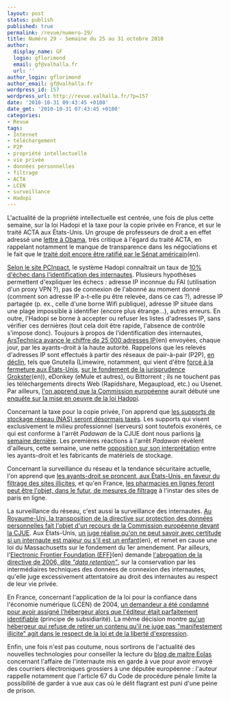 ```yaml
---
layout: post
status: publish
published: true
permalink: /revue/numero-29/
title: Numéro 29 - Semaine du 25 au 31 octobre 2010
author:
  display_name: GF
  login: gflorimond
  email: gf@valhalla.fr
  url: ''
author_login: gflorimond
author_email: gf@valhalla.fr
wordpress_id: 157
wordpress_url: http://revue.valhalla.fr/?p=157
date: '2010-10-31 09:43:45 +0100'
date_gmt: '2010-10-31 07:43:45 +0100'
categories:
- Revue
tags:
- Internet
- téléchargement
- P2P
- propriété intellectuelle
- vie privée
- données personnelles
- filtrage
- ACTA
- LCEN
- surveillance
- Hadopi
---
```

<p>L'actualité de la propriété intellectuelle est centrée, une fois de plus cette semaine, sur la loi Hadopi et la taxe pour la copie privée en France, et sur le traité ACTA aux États-Unis. Un groupe de professeurs de droit a en effet adressé une <a href="http://www.numerama.com/magazine/17180-acta-plus-de-70-professeurs-de-droit-fustigent-obama.html">lettre à Obama</a>, très critique à l'égard du traité ACTA, en rappelant notamment le manque de transparence dans les négociations et le fait que le <a href="http://arstechnica.com/tech-policy/news/2010/10/law-profs-counterfeiting-treaty-assertions-are-simply-false.ars">traité doit encore être ratifié par le Sénat américain</a><span class="lang">(en)</span>.</p>
<p><a href="http://www.pcinpact.com/actu/news/60008-hadopi-volumetrie-identification-email.htm">Selon le site PCInpact</a>, le système Hadopi connaîtrait un taux de <a href="http://www.numerama.com/magazine/17144-hadopi-10-d-echec-dans-l-identification-des-abonnes.html">10% d'échec dans l'identification des internautes</a>. Plusieurs hypothèses permettent d'expliquer les échecs : adresse IP inconnue du FAI (utilisation d'un proxy VPN ?), pas de connexion de l'abonné au moment donné (comment son adresse IP a-t-elle pu être relevée, dans ce cas ?), adresse IP partagée (p. ex., celle d'une borne Wifi publique), adresse IP située dans une plage impossible à identifier (encore plus étrange...), autres erreurs. En outre, l'Hadopi se borne à accepter ou refuser les listes d'adresses IP, sans vérifier ces dernières (tout cela doit être rapide, l'absence de contrôle s'impose donc). Toujours à propos de l'identification des internautes, <a href="http://arstechnica.com/tech-policy/news/2010/10/french-three-strikes-agency-getting-25k-complaints-a-day.ars">ArsTechnica avance le chiffre de 25 000 adresses IP</a><span class="lang">(en)</span> envoyées, chaque jour, par les ayants-droit à la haute autorité. Rappelons que les relevés d'adresses IP sont effectués à partir des réseaux de pair-à-pair (P2P), <a href="http://www.numerama.com/magazine/17170-le-peer-to-peer-poursuit-son-declin-en-europe.html">en déclin</a>, tels que Gnutella (Limewire, notamment, qui vient d'être <a href="http://www.numerama.com/magazine/17166-la-justice-americaine-met-fin-aux-activites-de-limewire.html">forcé à la fermeture aux États-Unis</a>, <a href="http://arstechnica.com/tech-policy/news/2010/10/sour-ruling-for-limewire-as-court-says-to-turn-off-p2p-functionality.ars">sur le fondement de la jurisprudence Grokster</a><span class="lang">(en)</span>), eDonkey (eMule et autres), ou Bittorrent ; ils ne touchent pas les téléchargements directs Web (Rapidshare, Megaupload, etc.) ou Usenet. Par ailleurs, <a href="http://www.pcinpact.com/actu/news/60106-hadopi-commission-europeenne-enquete-bruxelles.htm">l'on apprend que la Commission européenne</a> aurait débuté une <a href="http://www.pcinpact.com/actu/news/60115-michel-barnier-commission-europeenne-hadopi.htm">enquête sur la mise en oeuvre de la loi Hadopi</a>.</p>
<p>Concernant la taxe pour la copie privée, l'on apprend que <a href="http://www.numerama.com/magazine/17154-copie-privee-tous-les-nas-de-salon-seront-desormais-taxes.html">les supports de stockage réseau (NAS) seront désormais taxés</a>. Les supports qui visent exclusivement le milieu professionnel (serveurs) sont toutefois exonérés, ce qui est conforme à l'arrêt <i>Padawan</i> de la CJUE dont nous parlions <a href="http://revue.valhalla.fr/numeros/28/">la semaine dernière</a>. Les premières réactions à l'arrêt <i>Padawan</i> révèlent d'ailleurs, cette semaine, une nette <a href="http://www.numerama.com/magazine/17191-copie-privee-les-industriels-relisent-mal-l-arret-de-la-cjue.html">opposition sur son interprétation</a> entre les ayants-droit et les fabricants de matériels de stockage.</p>
<p>Concernant la surveillance du réseau et la tendance sécuritaire actuelle, l'on apprend que <a href="http://www.numerama.com/magazine/17158-les-ayants-droit-soutiennent-le-filtrage-des-sites-illicites.html">les ayants-droit se proncent, aux États-Unis, en faveur du filtrage des sites illicites</a>, et qu'en France, <a href="http://www.numerama.com/magazine/17147-vers-un-filtrage-des-pharmarcies-en-ligne.html">les pharmacies en lignes feront peut être l'objet, dans le futur, de mesures de filtrage</a> à l'instar des sites de paris en ligne.</p>
<p>La surveillance du réseau, c'est aussi la surveillance des internautes. <a href="http://www.cyberdroit.fr/2010/10/la-legislation-britannique-contestee-devant-la-cjue-a-linitiative-de-la-commission-europeenne/">Au Royaume-Uni, la transposition de la directive sur protection des données personnelles fait l'objet d'un recours de la Commission européenne devant la CJUE</a>. Aux États-Unis, <a href="http://arstechnica.com/tech-policy/news/2010/10/judge-realizes-on-the-internet-no-one-can-tell-youre-a-kid.ars">un juge réalise qu'on ne peut savoir avec certitude si un internaute est majeur ou s'il est un enfant</a><span class="lang">(en)</span>, et remet en cause une loi du Massachusetts sur le fondement du 1er amendement. Par ailleurs, l'<a href="http://www.eff.org/deeplinks/2010/10/eff-calls-eu-data-protection-and-privacy">Electronic Frontier Foundation (EFF)</a><span class="lang">(en)</span> demande <a href="http://www.numerama.com/magazine/17205-l-eff-reclame-l-abolition-de-la-directive-europeenne-sur-la-retention-des-donnees.html">l'abrogation de la directive de 2006, dite <i>"data retention"</i></a>, sur la conservation par les intermédiaires techniques des données de connexion des internautes, qu'elle juge excessivement attentatoire au droit des internautes au respect de leur vie privée.</p>
<p>En France, concernant l'application de la loi pour la confiance dans l'économie numérique (LCEN) de 2004, <a href="http://www.legalis.net/spip.php?article3008">un demandeur a été condamné pour avoir assigné l'hébergeur alors que l'éditeur était parfaitement identifiable</a> (principe de subsidiarité). La même décision montre <a href="http://www.numerama.com/magazine/17193-l-hebergeur-overblog-recompense-d-avoir-protege-son-client.html">qu'un hébergeur qui refuse de retirer un contenu qu'il ne juge pas "manifestement illicite" agit dans le respect de la loi et de la liberté d'expression</a>.</p>
<p>Enfin, une fois n'est pas coutume, nous sortirons de l'actualité des nouvelles technologies pour conseiller la lecture du <a href="http://www.maitre-eolas.fr/post/2010/10/29/Pourquoi-je-veux-un-habeas-corpus-en-France">blog de maître Eolas</a> concernant l'affaire de l'internaute mis en garde à vue pour avoir envoyé des courriers électroniques grossiers à une députée européenne : l'auteur rappelle notamment que l'article 67 du Code de procédure pénale limite la possibilité de garder à vue aux cas où le délit flagrant est puni d'une peine de prison.</p>
